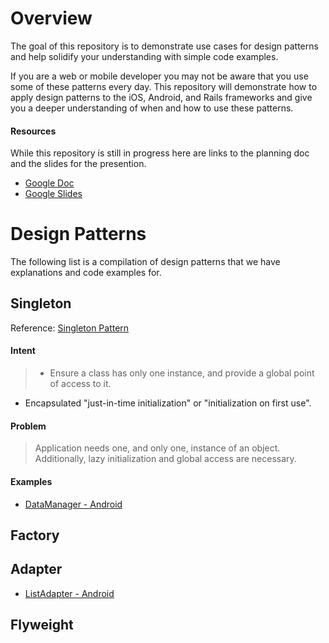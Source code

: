 # Overview #

The goal of this repository is to demonstrate use cases for design patterns and help solidify your understanding with simple code examples. 

If you are a web or mobile developer you may not be aware that you use some of these patterns every day. This repository will demonstrate how to apply design patterns to the iOS, Android, and Rails frameworks and give you a deeper understanding of when and how to use these patterns. 

#### Resources ####
While this repository is still in progress here are links to the planning doc and the slides for the presention.
- [Google Doc](https://docs.google.com/document/d/189NgasryPDxMfjgtemgyYicn0yXzqSqCw3IcZGuEy-g/edit)
- [Google Slides](https://docs.google.com/presentation/d/123Td1gM7_Vcjh_iPAtU6W75_c3dRzvzoYmqzDlgkepY/edit?userstoinvite=mahyar.varasteh@metova.com&ts=5605654a&actionButton=1#slide=id.p)

# Design Patterns #

The following list is a compilation of design patterns that we have explanations and code examples for.


## Singleton ##
Reference: [Singleton Pattern](https://sourcemaking.com/design_patterns/singleton)

#### Intent ####
>- Ensure a class has only one instance, and provide a global point of access to it.
- Encapsulated "just-in-time initialization" or "initialization on first use".

#### Problem ####
>Application needs one, and only one, instance of an object. Additionally, lazy initialization and global access are necessary.

#### Examples ####

- [DataManager - Android](https://github.com/metova/design-patterns-sample/blob/master/Android/Sample-Android/designpatterns/src/main/java/com/metova/designpatterns/data/DataManager.java)

## Factory ##

## Adapter ##
- [ListAdapter - Android](https://github.com/metova/design-patterns-sample/blob/master/Android/Sample-Android/designpatterns/src/main/java/com/metova/designpatterns/ui/HotChickenListAdapter.java)

## Flyweight ##
